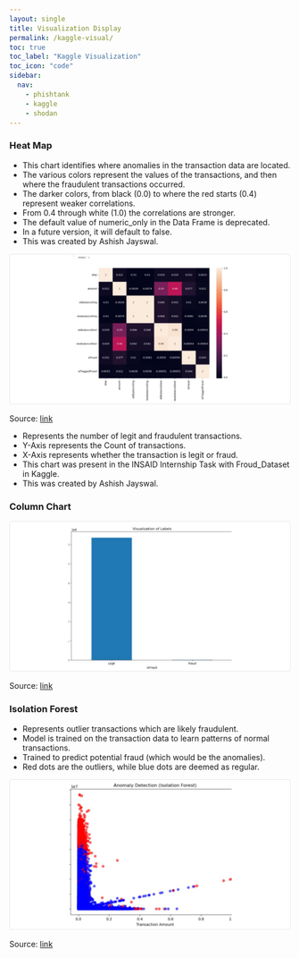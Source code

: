 ```yaml
---
layout: single
title: Visualization Display
permalink: /kaggle-visual/
toc: true
toc_label: "Kaggle Visualization"
toc_icon: "code"
sidebar:
  nav:
    - phishtank
    - kaggle
    - shodan
---
```


### Heat Map

* This chart identifies where anomalies in the transaction data are located.
* The various colors represent the values of the transactions, and then where the fraudulent transactions occurred.
* The darker colors, from black (0.0) to where the red starts (0.4) represent weaker correlations.
* From 0.4 through white (1.0) the correlations are stronger.
* The default value of numeric_only in the Data Frame is deprecated.
* In a future version, it will default to false.
* This was created by Ashish Jayswal.

![heat-map](/assets/kaggle-heat-map.png)

Source: [link](https://www.kaggle.com/code/ashishkumarjayswal/insaid-internship-task-with-froud-dataset)

* Represents the number of legit and fraudulent transactions.
* Y-Axis represents the Count of transactions.
* X-Axis represents whether the transaction is legit or fraud.
* This chart was present in the INSAID Internship Task with Froud_Dataset in Kaggle.
* This was created by Ashish Jayswal.

### Column Chart

![column-chart](/assets/kaggle-column-chart.png)

Source: [link](https://www.kaggle.com/code/ashishkumarjayswal/insaid-internship-task-with-froud-dataset)

### Isolation Forest

* Represents outlier transactions which are likely fraudulent.
* Model is trained on the transaction data to learn patterns of normal transactions.
* Trained to predict potential fraud (which would be the anomalies).
* Red dots are the outliers, while blue dots are deemed as regular.

![isolation-forest](/assets/kaggle-isolation-forest.png)

Source: [link](https://www.kaggle.com/code/ashishkumarjayswal/insaid-internship-task-with-froud-dataset)